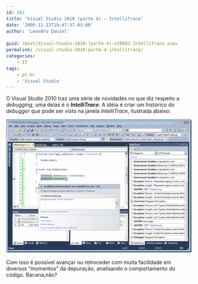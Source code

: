```yaml
---
id: 182
title: 'Visual Studio 2010 (parte 4) – IntelliTrace'
date: '2009-11-13T19:47:37-03:00'
author: 'Leandro Daniel'

guid: /post/Visual-Studio-2010-(parte-4)-e28093-IntelliTrace.aspx
permalink: /visual-studio-2010-parte-4-intellitrace/
categories:
    - IT
tags:
    - pt-br
    - 'Visual Studio'
---
```


O Visual Studio 2010 traz uma série de novidades no que diz respeito a *debugging*, uma delas é o ***IntelliTrace***. A idéia é criar um histórico do *debugger* que pode ser visto na janela *IntelliTrace*, ilustrada abaixo:

![vs2010IntelliTrace](/assets/pics/WindowsLiveWriter/VisualStudio2010parte4IntelliTrace/44BDEA16/vs2010IntelliTrace.gif "vs2010IntelliTrace")

Com isso é possível avançar ou retroceder com muita facilidade em diversos “momentos” da depuração, analisando o comportamento do código. Bacana,não?

